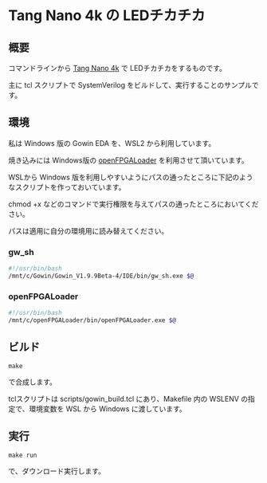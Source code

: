 # Tang Nano 4k の LEDチカチカ


## 概要
コマンドラインから [Tang Nano 4k](https://wiki.sipeed.com/hardware/en/tang/Tang-Nano-4K/Nano-4K.html) で
LEDチカチカをするものです。

主に tcl スクリプトで SystemVerilog をビルドして、実行することのサンプルです。


## 環境

私は Windows 版の Gowin EDA を、WSL2 から利用しています。

焼き込みには Windows版の [openFPGALoader](https://github.com/trabucayre/openFPGALoader) を利用させて頂いています。

WSLから Windows 版を利用しやすいようにパスの通ったところに下記のようなスクリプトを作っておいています。

chmod +x などのコマンドで実行権限を与えてパスの通ったところにおいてください。

パスは適用に自分の環境用に読み替えてください。

### gw_sh

```bash
#!/usr/bin/bash
/mnt/c/Gowin/Gowin_V1.9.9Beta-4/IDE/bin/gw_sh.exe $@
```

### openFPGALoader

```bash
#!/usr/bin/bash
/mnt/c/openFPGALoader/bin/openFPGALoader.exe $@
```

## ビルド


```
make
```

で合成します。

tclスクリプトは scripts/gowin_build.tcl にあり、Makefile 内の WSLENV の指定で、環境変数を WSL から Windows に渡しています。


## 実行

```
make run
```

で、ダウンロード実行します。

